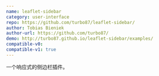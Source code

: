```yaml
---
name: leaflet-sidebar
category: user-interface
repo: https://github.com/turbo87/leaflet-sidebar/
author: Tobias Bieniek
author-url: https://github.com/turbo87/
demo: http://turbo87.github.io/leaflet-sidebar/examples/
compatible-v0:
compatible-v1: true
---
```


一个响应式的侧边栏插件。
